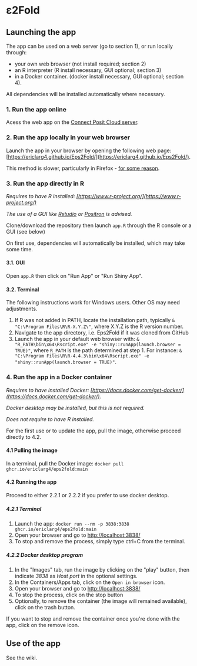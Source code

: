 # &epsilon;2Fold

## Launching the app

The app can be used on a web server (go to section 1), or run locally through: 

* your own web browser (not install required; section 2)
* an R interpreter (R install necessary, GUI optional; section 3)
* in a Docker container. (docker install necessary, GUI optional; section 4).

All dependencies will be installed automatically where necessary.

### 1. Run the app online

Acess the web app on the [Connect Posit Cloud server](https://ericlarg4-eps2fold.share.connect.posit.cloud/).

### 2. Run the app locally in your web browser

Launch the app in your browser by opening the following web page: [https://ericlarg4.github.io/Eps2Fold/](https://ericlarg4.github.io/Eps2Fold/).

This method is slower, particularly in Firefox - [for some reason](https://github.com/posit-dev/shinylive/issues/191).

### 3. Run the app directly in R

*Requires to have R installed: [https://www.r-project.org/](https://www.r-project.org/)*

*The use of a GUI like [Rstudio](https://posit.co/download/rstudio-desktop/) or [Positron](https://positron.posit.co/) is advised.*

Clone/download the repository then launch `app.R` through the R console or a GUI (see below)

On first use, dependencies will automatically be installed, which may take some time.

#### 3.1. GUI

Open `app.R` then click on "Run App" or "Run Shiny App".

#### 3.2. Terminal

The following instructions work for Windows users. Other OS may need adjustments.

1. If R was not added in PATH, locate the installation path, typically `& "C:\Program Files\R\R-X.Y.Z\"`, where X.Y.Z is the R version number.
2. Navigate to the app directory, i.e. Eps2Fold if it was cloned from GitHub
3. Launch the app in your default web browser with: `& "R_PATH\bin\x64\Rscript.exe" -e "shiny::runApp(launch.browser = TRUE)"`, where `R_PATH` is the path determined at step 1.  For instance: `& "C:\Program Files\R\R-4.4.3\bin\x64\Rscript.exe" -e "shiny::runApp(launch.browser = TRUE)"`.

### 4. Run the app in a Docker container

*Requires to have installed Docker: [https://docs.docker.com/get-docker/](https://docs.docker.com/get-docker/).*

*Docker desktop may be installed, but this is not required.*

*Does not require to have R installed.*

For the first use or to update the app, pull the image, otherwise proceed directly to 4.2.

#### 4.1 Pulling the image

In a terminal, pull the Docker image: `docker pull ghcr.io/ericlarg4/eps2fold:main`

#### 4.2 Running the app

Proceed to either 2.2.1 or 2.2.2 if you prefer to use docker desktop.

##### 4.2.1 Terminal

1. Launch the app: `docker run --rm -p 3838:3838 ghcr.io/ericlarg4/eps2fold:main`
2. Open your browser and go to [http://localhost:3838/](http://localhost:3838/)
3. To stop and remove the process, simply type ctrl+C from the terminal.

##### 4.2.2 Docker desktop program

1. In the "Images" tab, run the image by clicking on the "play" button, then indicate *3838* as *Host port* in the optional settings.
2. In the Containers/Apps tab, click on the `Open in browser` icon.
3. Open your browser and go to [http://localhost:3838/](http://localhost:3838/)
4. To stop the process, click on the stop button
5. Optionally, to remove the container (the image will remained available), click on the trash button.

If you want to stop and remove the container once you're done with the app, click on the remove icon.

## Use of the app

See the wiki.
